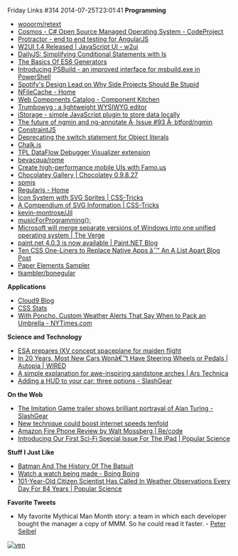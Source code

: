 Friday Links #314
2014-07-25T23:01:41
**Programming**

  * [wooorm/retext](https://github.com/wooorm/retext)
  * [Cosmos - C# Open Source Managed Operating System - CodeProject](http://www.codeproject.com/Articles/29523/Cosmos-C-Open-Source-Managed-Operating-System)
  * [Protractor - end to end testing for AngularJS](http://angular.github.io/protractor/)
  * [W2UI 1.4 Released | JavaScript UI - w2ui](http://w2ui.com/web/blog/12/W2UI-1.4-Released)
  * [DailyJS: Simplifying Conditional Statements with Is](http://dailyjs.com/2014/07/21/is/)
  * [The Basics Of ES6 Generators](http://davidwalsh.name/es6-generators)
  * [Introducing PSBuild - an](http://sedodream.com/2014/07/19/IntroducingPSBuildAnImprovedInterfaceForMsbuildexeInPowerShell.aspx)[ improved interface for msbuild.exe in PowerShell](http://sedodream.com/2014/07/19/IntroducingPSBuildAnImprovedInterfaceForMsbuildexeInPowerShell.aspx)
  * [Spotify's Design Lead on Why Side Projects Should Be Stupid](http://firstround.com/article/Spotifys-Design-Lead-on-Why-Side-Projects-Should-be-Stupid)
  * [NFileCache - Home](http://nfilecache.codeplex.com/)
  * [Web Components Catalog - Component Kitchen](http://component.kitchen/)
  * [Trumbowyg : a lightweight WYSIWYG editor](http://alex-d.github.io/Trumbowyg/#home)
  * [jStorage - simple JavaScript plugin to store data locally](http://www.jstorage.info/)
  * [The future of ngmin and ng-annotate Â· Issue #93 Â· btford/ngmin](https://github.com/btford/ngmin/issues/93)
  * [ConstraintJS](http://cjs.from.so/)
  * [Deprecating the switch statement for Object literals](http://toddmotto.com/deprecating-the-switch-statement-for-object-literals/)
  * [Chalk.js](https://github.com/sindresorhus/chalk/blob/master/readme.md)
  * [TPL DataFlow Debugger Visualizer extension](http://visualstudiogallery.msdn.microsoft.com/20f5adc0-984f-4158-8e09-7406a6581b5b)
  * [bevacqua/rome](https://github.com/bevacqua/rome?utm_source=javascriptweekly&utm_medium=email)
  * [Create high-performance mobile UIs with Famo.us](http://www.ibm.com/developerworks/library/wa-famous/index.html?utm_source=javascriptweekly&utm_medium=email)
  * [Chocolatey Gallery | Chocolatey 0.9.8.27](http://chocolatey.org/packages/chocolatey)
  * [spmjs](http://spmjs.io/)
  * [Regularjs - Home](http://regularjs.github.io/)
  * [Icon System with SVG Sprites | CSS-Tricks](http://css-tricks.com/svg-sprites-use-better-icon-fonts/)
  * [A Compendium of SVG Information | CSS-Tricks](http://css-tricks.com/mega-list-svg-information/)
  * [kevin-montrose/Jil](https://github.com/kevin-montrose/Jil)
  * [musicForProgramming();](http://www.musicforprogramming.net/)
  * [Microsoft will merge separate versions of Windows into one unified operating system | The Verge](http://www.theverge.com/2014/7/22/5928219/microsoft-will-merge-windows-into-one-os?utm_source=twitterfeed&utm_medium=twitter)
  * [paint.net 4.0.3 is now available | Paint.NET Blog](http://blog.getpaint.net/2014/07/22/paint-net-4-0-3-is-now-available/)
  * [Ten CSS One-Liners to Replace Native Apps âˆ™ An A List Apart Blog Post](http://alistapart.com/blog/post/ten-css-one-liners-to-replace-native-apps)
  * [Paper Elements Sampler](http://www.polymer-project.org/components/paper-elements/demo.html#paper-checkbox)
  * [tkambler/bonegular](https://github.com/tkambler/bonegular?utm_source=javascriptweekly&utm_medium=email)

**Applications**

  * [Cloud9 Blog](https://c9.io/site/blog/2014/07/announcing-the-all-new-cloud9-development-environment/?utm_source=twitter&utm_medium=tweet&utm_campaign=announcing_the_all_new_cloud9#sthash.UKZhykjZ.dpbs)
  * [CSS Stats](http://cssstats.com/#/site/url/http%253A%252F%252Fmike-ward.net)
  * [With Poncho, Custom Weather Alerts That Say When to Pack an Umbrella - NYTimes.com](http://mobile.nytimes.com/blogs/bits/2014/07/20/with-poncho-custom-weather-alerts-that-say-when-to-pack-an-umbrella/?utm_source=twitterfeed&utm_medium=twitter)

**Science and Technology**

  * [ESA prepares IXV concept spaceplane for maiden flight](http://www.gizmag.com/intermediate-experimental-test-vehicle-ixv-spaceplane/33022/)
  * [In 20 Years, Most New Cars Wonâ€™t Have Steering Wheels or Pedals | Autopia | WIRED](http://www.wired.com/2014/07/in-20-years-most-new-cars-wont-have-steering-wheels-or-pedals/)
  * [A simple explanation for awe-inspiring sandstone arches | Ars Technica](http://arstechnica.com/science/2014/07/a-simple-explanation-for-awe-inspiring-sandstone-arches/)
  * [Adding a HUD to your car: three options - SlashGear](http://www.slashgear.com/adding-a-hud-to-your-car-three-options-23338342/)

**On the Web**

  * [The Imitation Game trailer shows brilliant portrayal of Alan Turing - SlashGear](http://www.slashgear.com/the-imitation-game-trailer-shows-brilliant-portrayal-of-alan-turing-21338039/)
  * [New technique could boost internet speeds tenfold](http://www.gizmag.com/random-linear-network-coding/33038/)
  * [Amazon Fire Phone Review by Walt Mossberg | Re/code](http://recode.net/2014/07/22/can-the-amazon-fire-smartphone-take-on-iphone-and-samsung/)
  * [Introducing Our First Sci-Fi Special Issue For The iPad | Popular Science](http://www.popsci.com/article/science/dispatches-future-sci-fi-ipad)

**Stuff I Just Like**

  * [Batman And The History Of The Batsuit](http://www.makeuseof.com/tag/batman-history-batsuit/)
  * [Watch a watch being made - Boing Boing](http://boingboing.net/2014/07/22/watch-a-watch-being-made.html)
  * [101-Year-Old Citizen Scientist Has Called In Weather Observations Every Day For 84 Years | Popular Science](http://www.popsci.com/article/science/101-year-old-citizen-scientist-has-called-weather-observations-every-day-84-years)

**Favorite Tweets**

  * My favorite Mythical Man Month story: a team in which each developer bought the manager a copy of MMM. So he could read it faster. - [Peter Seibel](https://twitter.com/peterseibel/status/491737444253831168)

[![ven](/cdn/images/blog/Windows-Live-Writer/Friday-Links-314_107CF/ven_3.jpg)](https://twitter.com/peterseibel/status/491737444253831168)
